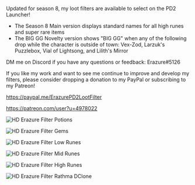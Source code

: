 Updated for season 8, my loot filters are available to select on the PD2 Launcher!

- The Season 8 Main version displays standard names for all high runes and super rare items
- The BIG GG Novelty version shows "BIG GG" when any of the following drop while the character is outside of town: Vex-Zod, Larzuk's Puzzlebox, Vial of Lightsong, and Lilith's Mirror


DM me on Discord if you have any questions or feedback: Erazure#5126

If you like my work and want to see me continue to improve and develop my filters, please consider dropping a donation to my PayPal or subscribing to my Patreon!

https://paypal.me/ErazurePD2LootFilter

https://patreon.com/user?u=4978022

![HD Erazure Filter Potions](https://user-images.githubusercontent.com/76863417/235098364-f4f1a464-ce4a-4648-ae71-602a541f7003.png)

![HD Erazure Filter Gems](https://user-images.githubusercontent.com/76863417/235098406-36af2323-9b98-43da-b807-2dd3ac97ec5f.png)

![HD Erazure Filter Low Runes](https://user-images.githubusercontent.com/76863417/235098438-c90636aa-92c3-4cf5-8e39-35730c9b369b.png)

![HD Erazure Filter Mid Runes](https://user-images.githubusercontent.com/76863417/235098467-32269495-510e-445c-8a08-d173f72a991e.png)

![HD Erazure Filter High Runes](https://user-images.githubusercontent.com/76863417/235098494-624dd84f-d49f-43b2-ac2c-01e33198932e.png)

![HD Erazure Filter Rathma DClone](https://user-images.githubusercontent.com/76863417/235098525-e4366e9d-91da-4113-9f74-b859ee87a7b3.png)
